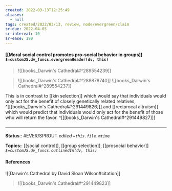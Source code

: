 ```yaml
---
created: 2022-03-13T12:25:49 
aliases:
  - null
tags: created/2022/03/13, review, node/evergreen/claim
sr-due: 2022-04-05
sr-interval: 10
sr-ease: 190
---
```


#### [[Moral social control promotes pro-social behavior in groups]] `$=customJS.dv_funcs.evergreenHeader(dv, this)`

> ![[books_Darwin's Cathedral#^289554239]]

> ![[books_Darwin's Cathedral#^288878740]]
> ![[books_Darwin's Cathedral#^289554237]]

This is in contrast to [[kin selection]] which would say that individuals would only act for the benefit of closely genetically related relatives,
^[[[books_Darwin's Cathedral#^291449826]]]
and [[reciprocal altruism]] which would predict that individuals would only act for the benefit of those who will return the favor.
^[[[books_Darwin's Cathedral#^291449827]]]



### <hr class="footnote"/>

**Status**:: #EVER/SPROUT
*edited `=this.file.mtime`*

**Topics**:: [[social control]], [[group selection]], [[prosocial behavior]]
*`$=customJS.dv_funcs.outlinedIn(dv, this)`*

#### References

![[Darwin's Cathedral by David Sloan Wilson#citation]]

> ![[books_Darwin's Cathedral#^291449823]]
